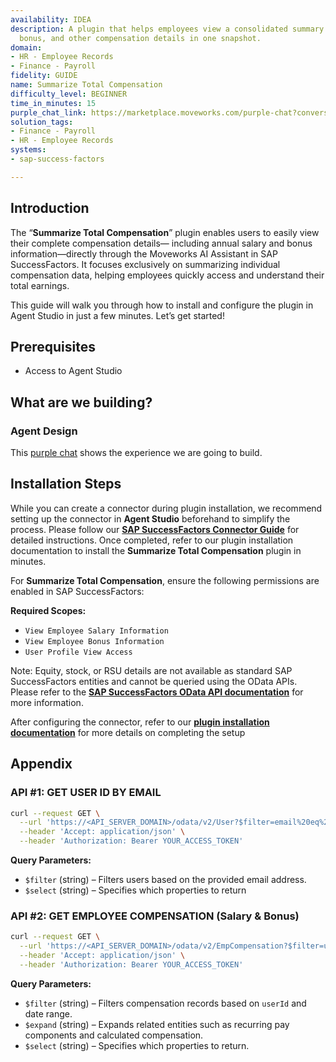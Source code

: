 ```yaml
---
availability: IDEA
description: A plugin that helps employees view a consolidated summary of salary,
  bonus, and other compensation details in one snapshot.
domain:
- HR - Employee Records
- Finance - Payroll
fidelity: GUIDE
name: Summarize Total Compensation
difficulty_level: BEGINNER
time_in_minutes: 15
purple_chat_link: https://marketplace.moveworks.com/purple-chat?conversation=%7B%22messages%22%3A%5B%7B%22role%22%3A%22user%22%2C%22parts%22%3A%5B%7B%22richText%22%3A%22Show+me+the+compensation+summaries+for+my+team%22%7D%5D%7D%2C%7B%22role%22%3A%22assistant%22%2C%22parts%22%3A%5B%7B%22reasoningSteps%22%3A%5B%7B%22status%22%3A%22success%22%2C%22richText%22%3A%22%3Cp+xmlns%3D%5C%22http%3A%2F%2Fwww.w3.org%2F1999%2Fxhtml%5C%22%3EIdentifying+direct+reports+from+%3Cb%3ESAP+SuccessFactors%3C%2Fb%3E.%3C%2Fp%3E%22%7D%2C%7B%22status%22%3A%22success%22%2C%22richText%22%3A%22%3Cp+xmlns%3D%5C%22http%3A%2F%2Fwww.w3.org%2F1999%2Fxhtml%5C%22%3EFound+3+direct+reports%3A+Priya+Sharma%2C+David+Chen%2C+and+Maria+Rodriguez.%3C%2Fp%3E%22%7D%5D%7D%2C%7B%22richText%22%3A%22%3Cp+xmlns%3D%5C%22http%3A%2F%2Fwww.w3.org%2F1999%2Fxhtml%5C%22%3EI+can+pull+compensation+data+for+your+team+from+%3Cb%3ESAP+SuccessFactors%3C%2Fb%3E.+I+found+three+direct+reports%3A+Priya+Sharma%2C+David+Chen%2C+and+Maria+Rodriguez.+What+information+are+you+interested+in%3F%3C%2Fp%3E%22%7D%2C%7B%22buttons%22%3A%5B%7B%22buttonText%22%3A%22Full+Summary%22%2C%22style%22%3A%22filled%22%7D%2C%7B%22buttonText%22%3A%22Salary+%26+Bonus%22%2C%22style%22%3A%22outlined%22%7D%2C%7B%22buttonText%22%3A%22Equity+Only%22%2C%22style%22%3A%22outlined%22%7D%5D%7D%5D%7D%2C%7B%22role%22%3A%22user%22%2C%22parts%22%3A%5B%7B%22richText%22%3A%22Full+Summary%22%7D%5D%7D%2C%7B%22role%22%3A%22assistant%22%2C%22parts%22%3A%5B%7B%22richText%22%3A%22%3Cp+xmlns%3D%5C%22http%3A%2F%2Fwww.w3.org%2F1999%2Fxhtml%5C%22%3EHere+are+the+compensation+summaries+for+your+direct+reports+for+the+current+fiscal+year%3A%3C%2Fp%3E%3Cul+xmlns%3D%5C%22http%3A%2F%2Fwww.w3.org%2F1999%2Fxhtml%5C%22%3E%3Cli%3E%3Cb%3EPriya+Sharma%3C%2Fb%3E%3Cul%3E%3Cli%3ESalary%3A+%24150%2C000%3C%2Fli%3E%3Cli%3EBonus%3A+%2425%2C000%3C%2Fli%3E%3Cli%3EEquity%3A+250+RSUs%3C%2Fli%3E%3C%2Ful%3E%3C%2Fli%3E%3Cli%3E%3Cb%3EDavid+Chen%3C%2Fb%3E%3Cul%3E%3Cli%3ESalary%3A+%24145%2C000%3C%2Fli%3E%3Cli%3EBonus%3A+%2422%2C000%3C%2Fli%3E%3Cli%3EEquity%3A+225+RSUs%3C%2Fli%3E%3C%2Ful%3E%3C%2Fli%3E%3Cli%3E%3Cb%3EMaria+Rodriguez%3C%2Fb%3E%3Cul%3E%3Cli%3ESalary%3A+%24160%2C000%3C%2Fli%3E%3Cli%3EBonus%3A+%2430%2C000%3C%2Fli%3E%3Cli%3EEquity%3A+300+RSUs%3C%2Fli%3E%3C%2Ful%3E%3C%2Fli%3E%3C%2Ful%3E%22%7D%2C%7B%22citations%22%3A%5B%7B%22connectorName%22%3A%22sap-successfactors%22%2C%22citationTitle%22%3A%22Priya+Sharma%22%7D%2C%7B%22connectorName%22%3A%22sap-successfactors%22%2C%22citationTitle%22%3A%22David+Chen%22%7D%2C%7B%22connectorName%22%3A%22sap-successfactors%22%2C%22citationTitle%22%3A%22Maria+Rodriguez%22%7D%5D%7D%5D%7D%5D%7D
solution_tags:
- Finance - Payroll
- HR - Employee Records
systems:
- sap-success-factors

---
```

## Introduction

The “**Summarize Total Compensation**” plugin enables users to easily view their complete compensation details— including annual salary and bonus information—directly through the Moveworks AI Assistant in SAP SuccessFactors. It focuses exclusively on summarizing individual compensation data, helping employees quickly access and understand their total earnings.

This guide will walk you through how to install and configure the plugin in Agent Studio in just a few minutes. Let’s get started!

## **Prerequisites**

- Access to Agent Studio

## **What are we building?**

### Agent Design

This [purple chat](https://marketplace.moveworks.com/purple-chat?conversation=%7B%22citations%22%3A%5B%7B%22connectorName%22%3A%22sap-successfactors%22%2C%22citationTitle%22%3A%22Employee+Compensation%22%7D%5D%2C%22messages%22%3A%5B%7B%22role%22%3A%22user%22%2C%22parts%22%3A%5B%7B%22richText%22%3A%22Can+you+provide+my+compensation+details%2C+including+salary+and+bonus%2C+for+the+first+quarter+of+2019%3F%22%7D%5D%7D%2C%7B%22role%22%3A%22assistant%22%2C%22parts%22%3A%5B%7B%22reasoningSteps%22%3A%5B%7B%22status%22%3A%22success%22%2C%22richText%22%3A%22Identifying+the+user+in+%3Cb+xmlns%3D%5C%22http%3A%2F%2Fwww.w3.org%2F1999%2Fxhtml%5C%22%3ESAP+SuccessFactors%3C%2Fb%3E.%22%7D%2C%7B%22status%22%3A%22success%22%2C%22richText%22%3A%22User+identified+successfully.+Retrieving+salary+and+bonus+details+for+Q1+2019.%22%7D%5D%7D%2C%7B%22richText%22%3A%22Here+are+your+salary+and+bonus+details+for+the+period+%3Cb+xmlns%3D%5C%22http%3A%2F%2Fwww.w3.org%2F1999%2Fxhtml%5C%22%3EJanuary+1%2C+2019%3C%2Fb%3E+to+%3Cb+xmlns%3D%5C%22http%3A%2F%2Fwww.w3.org%2F1999%2Fxhtml%5C%22%3EMarch+31%2C+2019%3C%2Fb%3E%3A%22%7D%2C%7B%22richText%22%3A%22%3Cul+xmlns%3D%5C%22http%3A%2F%2Fwww.w3.org%2F1999%2Fxhtml%5C%22%3E%3Cli%3E%3Cb%3EAnnual+Base+Salary%3C%2Fb%3E%3A+%2495%2C500+USD%3C%2Fli%3E%3Cli%3E%3Cb%3EBase+Salary+%28per+pay+period%29%3C%2Fb%3E%3A+%243%2C979+USD%3C%2Fli%3E%3Cli%3E%3Cb%3EFrequency%3C%2Fb%3E%3A+Bi-Weekly%3C%2Fli%3E%3Cli%3E%3Cb%3EBonus+Target%3C%2Fb%3E%3A+%246%2C500+USD%3C%2Fli%3E%3Cli%3E%3Cb%3EBonus+Paid%3C%2Fb%3E%3A+%246%2C000+USD%3C%2Fli%3E%3Cli%3E%3Cb%3EPay+Range%3C%2Fb%3E%3A+PR-US-SU-09%3C%2Fli%3E%3Cli%3E%3Cb%3ECompa+Ratio%3C%2Fb%3E%3A+1.1200%3C%2Fli%3E%3Cli%3E%3Cb%3ERange+Penetration%3C%2Fb%3E%3A+0.8100%3C%2Fli%3E%3Cli%3E%3Cb%3ECurrency%3C%2Fb%3E%3A+USD%3C%2Fli%3E%3Cli%3E%3Cb%3EEvent+Reason%3C%2Fb%3E%3A+New+Hire+Compensation%3C%2Fli%3E%3C%2Ful%3E%22%7D%2C%7B%22citations%22%3A%5B%7B%22connectorName%22%3A%22sap-successfactors%22%2C%22citationTitle%22%3A%22View+Quarterly+Summary%22%7D%5D%7D%5D%7D%2C%7B%22role%22%3A%22user%22%2C%22parts%22%3A%5B%7B%22richText%22%3A%22What+were+my+total+salary+and+bonus+for+the+entire+year+2019%3F%22%7D%5D%7D%2C%7B%22role%22%3A%22assistant%22%2C%22parts%22%3A%5B%7B%22reasoningSteps%22%3A%5B%7B%22status%22%3A%22success%22%2C%22richText%22%3A%22Retrieving+full+year+salary+and+bonus+details+for+2019+from+%3Cb+xmlns%3D%5C%22http%3A%2F%2Fwww.w3.org%2F1999%2Fxhtml%5C%22%3ESAP+SuccessFactors%3C%2Fb%3E.%22%7D%5D%7D%2C%7B%22richText%22%3A%22Here+are+your+salary+and+bonus+details+for+the+full+year+%3Cb+xmlns%3D%5C%22http%3A%2F%2Fwww.w3.org%2F1999%2Fxhtml%5C%22%3EJanuary+1%2C+2019%3C%2Fb%3E+to+%3Cb+xmlns%3D%5C%22http%3A%2F%2Fwww.w3.org%2F1999%2Fxhtml%5C%22%3EDecember+31%2C+2019%3C%2Fb%3E%3A%22%7D%2C%7B%22richText%22%3A%22%3Cul+xmlns%3D%5C%22http%3A%2F%2Fwww.w3.org%2F1999%2Fxhtml%5C%22%3E%3Cli%3E%3Cb%3EAnnual+Base+Salary%3C%2Fb%3E%3A+%2498%2C000+USD%3C%2Fli%3E%3Cli%3E%3Cb%3ETotal+Bonus+Target%3C%2Fb%3E%3A+%2426%2C000+USD%3C%2Fli%3E%3Cli%3E%3Cb%3ETotal+Bonus+Paid%3C%2Fb%3E%3A+%2424%2C500+USD%3C%2Fli%3E%3Cli%3E%3Cb%3EFrequency%3C%2Fb%3E%3A+Semi-Monthly%3C%2Fli%3E%3Cli%3E%3Cb%3EPay+Range%3C%2Fb%3E%3A+PR-US-SU-09%3C%2Fli%3E%3Cli%3E%3Cb%3ECompa+Ratio%3C%2Fb%3E%3A+1.1500%3C%2Fli%3E%3Cli%3E%3Cb%3ERange+Penetration%3C%2Fb%3E%3A+0.8300%3C%2Fli%3E%3Cli%3E%3Cb%3ECurrency%3C%2Fb%3E%3A+USD%3C%2Fli%3E%3Cli%3E%3Cb%3EEvent+Reason%3C%2Fb%3E%3A+Performance+Review%3C%2Fli%3E%3C%2Ful%3E%22%7D%2C%7B%22citations%22%3A%5B%7B%22connectorName%22%3A%22sap-successfactors%22%2C%22citationTitle%22%3A%22View+Annual+Compensation+Report%22%7D%5D%7D%5D%7D%2C%7B%22role%22%3A%22user%22%2C%22parts%22%3A%5B%7B%22richText%22%3A%22Could+you+display+only+my+salary+for+2019%2C+excluding+bonuses%3F%22%7D%5D%7D%2C%7B%22role%22%3A%22assistant%22%2C%22parts%22%3A%5B%7B%22reasoningSteps%22%3A%5B%7B%22status%22%3A%22success%22%2C%22richText%22%3A%22Retrieving+only+salary+details+for+2019+from+%3Cb+xmlns%3D%5C%22http%3A%2F%2Fwww.w3.org%2F1999%2Fxhtml%5C%22%3ESAP+SuccessFactors%3C%2Fb%3E.%22%7D%5D%7D%2C%7B%22richText%22%3A%22Here+is+your+salary+information+for+the+full+year+%3Cb+xmlns%3D%5C%22http%3A%2F%2Fwww.w3.org%2F1999%2Fxhtml%5C%22%3EJanuary+1%2C+2019%3C%2Fb%3E+to+%3Cb+xmlns%3D%5C%22http%3A%2F%2Fwww.w3.org%2F1999%2Fxhtml%5C%22%3EDecember+31%2C+2019%3C%2Fb%3E%3A%22%7D%2C%7B%22richText%22%3A%22%3Cul+xmlns%3D%5C%22http%3A%2F%2Fwww.w3.org%2F1999%2Fxhtml%5C%22%3E%3Cli%3E%3Cb%3EAnnual+Base+Salary%3C%2Fb%3E%3A+%2498%2C000+USD%3C%2Fli%3E%3Cli%3E%3Cb%3EBase+Salary+%28per+pay+period%29%3C%2Fb%3E%3A+%244%2C083+USD%3C%2Fli%3E%3Cli%3E%3Cb%3EFrequency%3C%2Fb%3E%3A+Bi-Weekly%3C%2Fli%3E%3Cli%3E%3Cb%3EPay+Range%3C%2Fb%3E%3A+PR-US-SU-09%3C%2Fli%3E%3Cli%3E%3Cb%3ECompa+Ratio%3C%2Fb%3E%3A+1.1500%3C%2Fli%3E%3Cli%3E%3Cb%3ERange+Penetration%3C%2Fb%3E%3A+0.8300%3C%2Fli%3E%3Cli%3E%3Cb%3ECurrency%3C%2Fb%3E%3A+USD%3C%2Fli%3E%3Cli%3E%3Cb%3EEvent+Reason%3C%2Fb%3E%3A+Annual+Increment%3C%2Fli%3E%3C%2Ful%3E%22%7D%2C%7B%22citations%22%3A%5B%7B%22connectorName%22%3A%22sap-successfactors%22%2C%22citationTitle%22%3A%22View+Salary+Statement%22%7D%5D%7D%5D%7D%5D%7D) shows the experience we are going to build.

## Installation Steps

While you can create a connector during plugin installation, we recommend setting up the connector in **Agent Studio** beforehand to simplify the process. Please follow our [**SAP SuccessFactors Connector Guide**](https://marketplace.moveworks.com/connectors/sap-success-factors?hist=home%2Cbrws) for detailed instructions. Once completed, refer to our plugin installation documentation to install the **Summarize Total Compensation** plugin in minutes.

For **Summarize Total Compensation**, ensure the following permissions are enabled in SAP SuccessFactors:

**Required Scopes:**

- `View Employee Salary Information`
- `View Employee Bonus Information`
- `User Profile View Access`

Note: Equity, stock, or RSU details are not available as standard SAP SuccessFactors entities and cannot be queried using the OData APIs. Please refer to the [**SAP SuccessFactors OData API documentation**](https://api.sap.com/) for more information.

After configuring the connector, refer to our [**plugin installation documentation**](https://help.moveworks.com/docs/ai-agent-marketplace-installation) for more details on completing the setup

## **Appendix**

### **API #1: GET USER ID BY EMAIL**

```bash
curl --request GET \
  --url 'https://<API_SERVER_DOMAIN>/odata/v2/User?$filter=email%20eq%20%27{{user_email}}%27&$select=userId,username' \
  --header 'Accept: application/json' \
  --header 'Authorization: Bearer YOUR_ACCESS_TOKEN'
```

**Query Parameters:**

- `$filter` (string) – Filters users based on the provided email address.
- `$select` (string) – Specifies which properties to return

### **API #2: GET EMPLOYEE COMPENSATION (Salary & Bonus)**

```bash
curl --request GET \
  --url 'https://<API_SERVER_DOMAIN>/odata/v2/EmpCompensation?$filter=userId%20eq%20%27{{user_id}}%27%20and%20startDate%20ge%20datetime%27{{start_date}}%27%20and%20startDate%20le%20datetime%27{{end_date}}%27&$expand=empPayCompRecurringNav,empCompensationCalculatedNav&$select=userId,startDate,lastModifiedDateTime,effectiveLatestChange,endDate,createdDateTime,createdOn,bonusTarget,payrollSystemId,event,benefitsRate,isHighlyCompensatedEmployee,lastModifiedBy,prorationFactor,eventReason,lastModifiedOn,payGroup,isEligibleForCar,createdBy,isInsider,compensationStructure,isEligibleForBenefits,empPayCompRecurringNav/payComponent,empPayCompRecurringNav/seqNumber,empPayCompRecurringNav/userId,empPayCompRecurringNav/startDate,empPayCompRecurringNav/lastModifiedDateTime,empPayCompRecurringNav/notes,empPayCompRecurringNav/effectiveLatestChange,empPayCompRecurringNav/endDate,empPayCompRecurringNav/lastModifiedBy,empPayCompRecurringNav/createdDateTime,empPayCompRecurringNav/createdOn,empPayCompRecurringNav/frequency,empPayCompRecurringNav/lastModifiedOn,empPayCompRecurringNav/createdBy,empPayCompRecurringNav/paycompvalue,empPayCompRecurringNav/currencyCode,empCompensationCalculatedNav/seqNumber,empCompensationCalculatedNav/startDate,empCompensationCalculatedNav/yearlyBaseSalary,empCompensationCalculatedNav/rangePenetration,empCompensationCalculatedNav/errorMessage,empCompensationCalculatedNav/errorCode,empCompensationCalculatedNav/currency,empCompensationCalculatedNav/compaRatio,empCompensationCalculatedNav/payRange' \
  --header 'Accept: application/json' \
  --header 'Authorization: Bearer YOUR_ACCESS_TOKEN'
```

**Query Parameters:**

- `$filter` (string) – Filters compensation records based on `userId` and date range.
- `$expand` (string) – Expands related entities such as recurring pay components and calculated compensation.
- `$select` (string) – Specifies which properties to return.